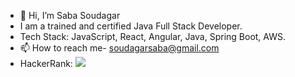 - 👋 Hi, I’m Saba Soudagar
- I am a trained and certified Java Full Stack Developer.
- Tech Stack: JavaScript, React, Angular, Java, Spring Boot, AWS. 
- 📫 How to reach me- soudagarsaba@gmail.com
- HackerRank: <img src = ![image](https://github.com/SabaSoudagar2711/SabaSoudagar2711/assets/111581095/91919737-d406-4bd1-82d0-f6f25f1697a7)>







<!---
SabaSoudagar2711/SabaSoudagar2711 is a ✨ special ✨ repository because its `README.md` (this file) appears on your GitHub profile.
You can click the Preview link to take a look at your changes.
--->
